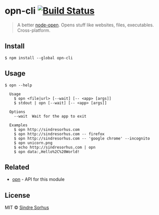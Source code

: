 # opn-cli [![Build Status](https://travis-ci.org/sindresorhus/opn-cli.svg?branch=master)](https://travis-ci.org/sindresorhus/opn-cli)

> A better [node-open](https://github.com/pwnall/node-open). Opens stuff like websites, files, executables. Cross-platform.


## Install

```
$ npm install --global opn-cli
```


## Usage

```
$ opn --help

  Usage
    $ opn <file|url> [--wait] [-- <app> [args]]
    $ stdout | opn [--wait] [-- <app> [args]]

  Options
    --wait  Wait for the app to exit

  Examples
    $ opn http://sindresorhus.com
    $ opn http://sindresorhus.com -- firefox
    $ opn http://sindresorhus.com -- 'google chrome' --incognito
    $ opn unicorn.png
    $ echo http://sindresorhus.com | opn
    $ opn data:,Hello%2C%20World!
```


## Related

- [opn](https://github.com/sindresorhus/opn) - API for this module


## License

MIT © [Sindre Sorhus](http://sindresorhus.com)
